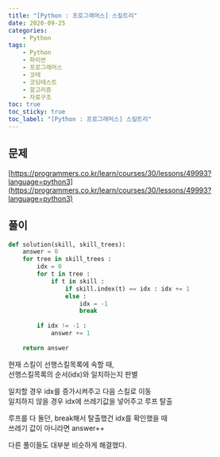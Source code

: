 ```yaml
---
title: "[Python : 프로그래머스] 스킬트리"
date: 2020-09-25
categories:
    - Python
tags:
    - Python
    - 파이썬
    - 프로그래머스
    - 코테  
    - 코딩테스트
    - 알고리즘
    - 자료구조
toc: true
toc_sticky: true
toc_label: "[Python : 프로그래머스] 스킬트리"
---
```

## 문제
[https://programmers.co.kr/learn/courses/30/lessons/49993?language=python3](https://programmers.co.kr/learn/courses/30/lessons/49993?language=python3)
## 풀이
```python
def solution(skill, skill_trees):
    answer = 0
    for tree in skill_trees :
        idx = 0
        for t in tree :
            if t in skill :
                if skill.index(t) == idx : idx += 1
                else : 
                    idx = -1
                    break
                    
        if idx != -1 :
            answer += 1
    
    return answer
```
현재 스킬이 선행스킬목록에 속할 때,  
선행스킬목록의 순서(idx)와 일치하는지 판별  
  
일치할 경우 idx를 증가시켜주고 다음 스킬로 이동  
일치하지 않을 경우 idx에 쓰레기값을 넣어주고 루프 탈출  
  
루프를 다 돌던, break해서 탈출했건 idx를 확인했을 때  
쓰레기 값이 아니라면 answer++
  
다른 풀이들도 대부분 비슷하게 해결했다.  